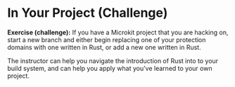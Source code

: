 <!--
    Copyright 2024, Colias Group, LLC

    SPDX-License-Identifier: CC-BY-SA-4.0
-->

# In Your Project (Challenge)

**Exercise (challenge):**
If you have a Microkit project that you are hacking on, start a new branch and either begin replacing one of your protection domains with one written in Rust, or add a new one written in Rust.

The instructor can help you navigate the introduction of Rust into to your build system, and can help you apply what you've learned to your own project.
